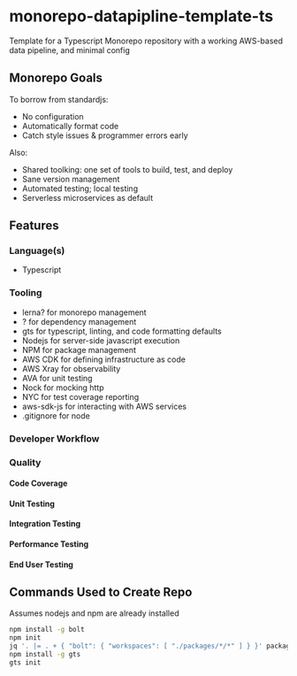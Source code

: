 # monorepo-datapipline-template-ts
Template for a Typescript Monorepo repository with a working AWS-based data pipeline, and minimal config

## Monorepo Goals
To borrow from standardjs:
* No configuration
* Automatically format code
* Catch style issues & programmer errors early

Also:
* Shared toolking: one set of tools to build, test, and deploy
* Sane version management
* Automated testing; local testing
* Serverless microservices as default

## Features

### Language(s)
* Typescript

### Tooling
* lerna? for monorepo management
* ? for dependency management
* gts for typescript, linting, and code formatting defaults
* Nodejs for server-side javascript execution
* NPM for package management
* AWS CDK for defining infrastructure as code
* AWS Xray for observability
* AVA for unit testing
* Nock for mocking http
* NYC for test coverage reporting
* aws-sdk-js for interacting with AWS services
* .gitignore for node

### Developer Workflow


### Quality

#### Code Coverage

#### Unit Testing

#### Integration Testing

#### Performance Testing

#### End User Testing

## Commands Used to Create Repo
Assumes nodejs and npm are already installed
```bash
npm install -g bolt
npm init
jq '. |= . + { "bolt": { "workspaces": [ "./packages/*/*" ] } }' package.json > /tmp/package.json && mv /tmp/package.json ./package.json
npm install -g gts
gts init


